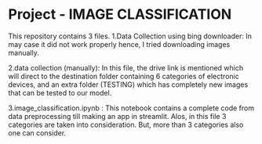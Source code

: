 # Project - IMAGE CLASSIFICATION

This repository contains 3 files.
1.Data Collection using bing downloader: 
    In may case it did not work properly hence, I tried downloading images manually. 
    
2.data collection (manually):
    In this file, the drive link is mentioned which will direct to the destination folder containing 6 categories of electronic devices, and an extra folder (TESTING) which has             completely new images that can be tested to our model.
    
3.image_classification.ipynb :
    This notebook contains a complete code from data preprocessing till making an app in streamlit. Alos, in this file 3 categories are taken into consideration. But, more than 3           categories also one can consider.
